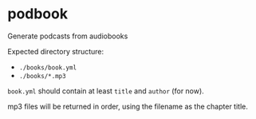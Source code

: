 # podbook
Generate podcasts from audiobooks

Expected directory structure:
- `./books/book.yml`
- `./books/*.mp3`

`book.yml` should contain at least `title` and `author` (for now). 

mp3 files will be returned in order, using the filename as the chapter title.
